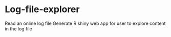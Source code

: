 # Log-file-explorer
Read an online log file
Generate R shiny web app for user to explore content in the log file
